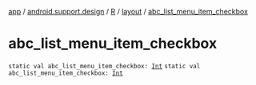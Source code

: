 [app](../../../index.md) / [android.support.design](../../index.md) / [R](../index.md) / [layout](index.md) / [abc_list_menu_item_checkbox](./abc_list_menu_item_checkbox.md)

# abc_list_menu_item_checkbox

`static val abc_list_menu_item_checkbox: `[`Int`](https://kotlinlang.org/api/latest/jvm/stdlib/kotlin/-int/index.html)
`static val abc_list_menu_item_checkbox: `[`Int`](https://kotlinlang.org/api/latest/jvm/stdlib/kotlin/-int/index.html)